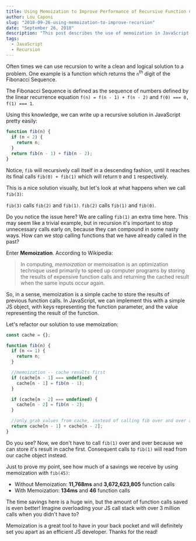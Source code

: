 ```yaml
---
title: Using Memoization to Improve Performance of Recursive Function Calls
author: Lou Caponi
slug: "2018-09-26-using-memoization-to-improve-recursion"
date: "September 26, 2018"
description: "This post describes the use of memoization in JavaScript to improve the performance of recursive function calls."
tags:
  - JavaScript
  - Recursion
---
```


Often times we can use recursion to write a clean and logical solution to a problem. One example is a function which returns the `n`<sup>th</sup> digit of the Fibonacci Sequence.

The Fibonacci Sequence is defined as the sequence of numbers defined by the linear recurrence equation `f(n) = f(n - 1) + f(n - 2)` and `f(0) === 0, f(1) === 1`.

Using this knowledge, we can write up a recursive solution in JavaScript pretty easily:

```javascript
function fib(n) {
  if (n < 2) {
    return n;
  }
  return fib(n - 1) + fib(n - 2);
}
```

Notice, `fib` will recursively call itself in a descending fashion, until it reaches its final calls `fib(0) + fib(1)` which will return `0` and `1` respectively.

This is a nice solution visually, but let's look at what happens when we call `fib(3)`:

`fib(3)` calls `fib(2)` and `fib(1)`.
`fib(2)` calls `fib(1)` and `fib(0)`.

Do you notice the issue here? We are calling `fib(1)` an extra time here. This may seem like a trivial example, but in recursion it's important to stop unnecessary calls early on, because they can compound in some nasty ways. How can we stop calling functions that we have already called in the past?

Enter <b>Memoization</b>. According to Wikipedia:

> In computing, _memoization_ or memoisation is an optimization technique used primarily to speed up computer programs by storing the results of expensive function calls and returning the cached result when the same inputs occur again.

So, in a sense, memoization is a simple cache to store the results of previous function calls. In JavaScript, we can implement this with a simple JS object, with keys representing the function parameter, and the value representing the result of the function.

Let's refactor our solution to use memoization:

```javascript
const cache = {};

function fib(n) {
  if (n <= 1) {
    return n;
  }

  //memoization -- cache results first
  if (cache[n - 1] === undefined) {
    cache[n - 1] = fib(n - 1);
  }

  if (cache[n - 2] === undefined) {
    cache[n - 2] = fib(n - 2);
  }

  //only grab values from cache, instead of calling fib over and over again
  return cache[n - 1] + cache[n - 2];
}
```

Do you see? Now, we don't have to call `fib(1)` over and over because we can store it's result in cache first. Consequent calls to `fib(1)` will read from our cache object instead.

Just to prove my point, see how much of a savings we receive by using memoization with `fib(45)`:

- Without Memoization: <b>11,768ms</b> and <b>3,672,623,805</b> function calls
- With Memoization: <b>134ms</b> and <b>46</b> function calls

The time savings here is a huge win, but the amount of function calls saved is even better! Imagine overloading your JS call stack with over 3 million calls when you didn't have to?

Memoization is a great tool to have in your back pocket and will definitely set you apart as an efficient JS developer. Thanks for the read!

